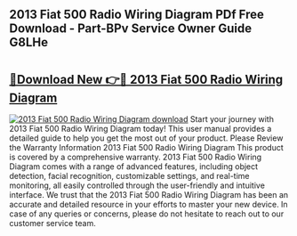 ## 2013 Fiat 500 Radio Wiring Diagram PDf Free Download - Part-BPv Service Owner Guide G8LHe

# <h2><a href="http://dflq7u.blite.top/?on=2013+Fiat+500+Radio+Wiring+Diagram">🔗Download New 👉🔴 2013 Fiat 500 Radio Wiring Diagram</a></h2>

[![2013 Fiat 500 Radio Wiring Diagram download](https://i.imgur.com/lujVjoI.png)](http://dflq7u.blite.top/?on=2013+Fiat+500+Radio+Wiring+Diagram)
Start your journey with 2013 Fiat 500 Radio Wiring Diagram today! This user manual provides a detailed guide to help you get the most out of your product. Please Review the Warranty Information 2013 Fiat 500 Radio Wiring Diagram This product is covered by a comprehensive warranty. 2013 Fiat 500 Radio Wiring Diagram comes with a range of advanced features, including object detection, facial recognition, customizable settings, and real-time monitoring, all easily controlled through the user-friendly and intuitive interface. We trust that the 2013 Fiat 500 Radio Wiring Diagram has been an accurate and detailed resource in your efforts to master your new device. In case of any queries or concerns, please do not hesitate to reach out to our customer service team.
